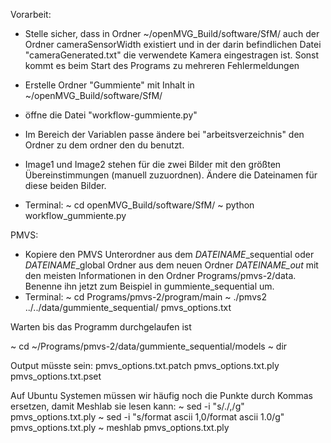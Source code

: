 Vorarbeit:
- Stelle sicher, dass in Ordner ~/openMVG_Build/software/SfM/ auch der Ordner cameraSensorWidth existiert und in der darin befindlichen Datei "cameraGenerated.txt" die verwendete Kamera eingestragen ist. Sonst kommt es beim Start des Programs zu mehreren Fehlermeldungen


- Erstelle Ordner "Gummiente" mit Inhalt in ~/openMVG_Build/software/SfM/
- öffne die Datei "workflow-gummiente.py" 
- Im Bereich der Variablen passe ändere bei "arbeitsverzeichnis" den Ordner zu dem ordner den du benutzt.
- Image1 und Image2 stehen für die zwei Bilder mit den größten Übereinstimmungen (manuell zuzuordnen). Ändere die Dateinamen für diese beiden Bilder.
 
- Terminal:
~ cd openMVG_Build/software/SfM/
~ python workflow_gummiente.py


PMVS:
- Kopiere den PMVS Unterordner aus dem *DATEINAME*_sequential oder *DATEINAME*_global Ordner aus dem neuen Ordner *DATEINAME_out* mit den meisten Informationen in den Ordner Programs/pmvs-2/data. Benenne ihn jetzt zum Beispiel in gummiente_sequential um.
- Terminal:
~ cd Programs/pmvs-2/program/main 
~ ./pmvs2 ../../data/gummiente_sequential/ pmvs_options.txt

Warten bis das Programm durchgelaufen ist

~ cd ~/Programs/pmvs-2/data/gummiente_sequential/models
~ dir

Output müsste sein: pmvs_options.txt.patch	pmvs_options.txt.ply  pmvs_options.txt.pset

Auf Ubuntu Systemen müssen wir häufig noch die Punkte durch Kommas ersetzen, damit Meshlab sie lesen kann:
~ sed -i "s/\./,/g" pmvs_options.txt.ply
~ sed -i "s/format ascii 1,0/format ascii 1.0/g" pmvs_options.txt.ply
~ meshlab pmvs_options.txt.ply

